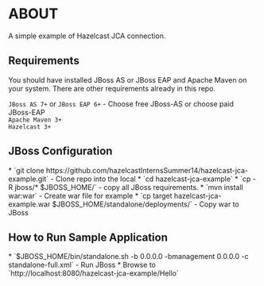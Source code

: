 <h1>ABOUT</h1>
A simple example of Hazelcast JCA connection.
 
<h2>Requirements</h2>
You should have installed JBoss AS or JBoss EAP and Apache Maven on your system. There are other requirements already in this repo.


`JBoss AS 7+` or `JBoss EAP 6+` - Choose free JBoss-AS or choose paid JBoss-EAP<br />
`Apache Maven 3+`<br />
`Hazelcast 3+`<br />

<h2>JBoss Configuration</h2>
* `git clone https://github.com/hazelcastInternsSummer14/hazelcast-jca-example.git` - Clone repo into the local
* `cd hazelcast-jca-example`
* `cp -R jboss/* $JBOSS_HOME/` - copy all JBoss requirements.
* `mvn install war:war` - Create war file for example
* `cp target hazelcast-jca-example.war $JBOSS_HOME/standalone/deployments/` - Copy war to JBoss


<h2>How to Run Sample Application</h2>
* `$JBOSS_HOME/bin/standalone.sh -b 0.0.0.0 -bmanagement 0.0.0.0 -c standalone-full.xml` - Run JBoss
* Browse to `http://localhost:8080/hazelcast-jca-example/Hello`